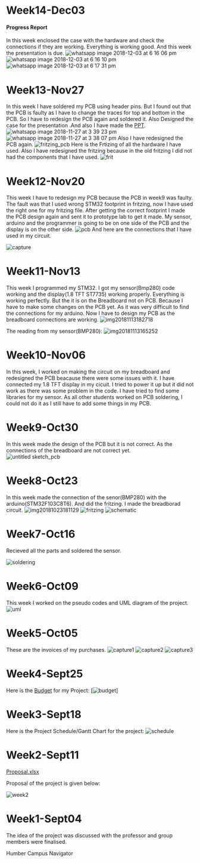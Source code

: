# Week14-Dec03
#### Progress Report
In this week enclosed the case with the hardware and check the connections if they are working. Everything is working good. And this week the presentation is due.
![whatsapp image 2018-12-03 at 6 16 06 pm](https://user-images.githubusercontent.com/43187006/49408420-308c7a80-f72a-11e8-9fc6-ab6d096bed85.jpeg)
![whatsapp image 2018-12-03 at 6 16 10 pm](https://user-images.githubusercontent.com/43187006/49408421-31251100-f72a-11e8-9847-e8943458ab13.jpeg)
![whatsapp image 2018-12-03 at 6 17 31 pm](https://user-images.githubusercontent.com/43187006/49408422-31251100-f72a-11e8-9022-ca164ae2fd0d.jpeg)

# Week13-Nov27
In this week I have soldered my PCB using header pins. But I found out that the PCB is faulty as I have to change the traces for top and bottom in the PCB. So I have to redesign the PCB again and soldered it. Also Designed the case for the presentation .And also I have made the [PPT](https://github.com/IshanKhuttan/HumberNavigator/files/2622188/Presentation.pptx).
![whatsapp image 2018-11-27 at 3 39 23 pm](https://user-images.githubusercontent.com/43187006/49110891-adb47d00-f25c-11e8-9fe2-91f7fa3ed126.jpeg)
![whatsapp image 2018-11-27 at 3 38 07 pm](https://user-images.githubusercontent.com/43187006/49110898-b0af6d80-f25c-11e8-99bd-18dafb91a709.jpeg)
Also I have redesigned the PCB again.
![fritzing_pcb](https://user-images.githubusercontent.com/43187006/49117895-4f919500-f270-11e8-940f-3845cfd1bd54.png)
Here is the Frtizing of all the hardware I have used. Also I have redesigned the fritzing because in the old fritzing I did not had the components that I have used.
![frit](https://user-images.githubusercontent.com/43187006/49403199-15b20a00-f71a-11e8-8b8a-0044438ccf08.png)



# Week12-Nov20
This week I have to redesign my PCB because the PCB in week9 was faulty. The fault was that I used wrong STM32 footprint in fritzing, now I have used the right one for my fritzing file. After getting the correct footprint I made the PCB design again and sent it to prototype lab to get it made. My sensor, arduino and the programmer is going to be on one side of the PCB and the display is on the other side.
![pcb](https://user-images.githubusercontent.com/43187006/48806878-ca473700-ece9-11e8-9200-cdf7247a5e66.jpg)
And here are the connections that I have used in my circuit.

![capture](https://user-images.githubusercontent.com/43187006/48807126-928cbf00-ecea-11e8-8c5a-83ce29a1ac1f.PNG)


# Week11-Nov13
This week I programmed my STM32. I got my sensor(Bmp280) code working and the display(1.8 TFT ST7735) working properly. Everything is working perfectly. But the it is on the Breadboard not on PCB. Because I have to make some changes on the PCB yet. As it was very difficult to find the connections for my arduino. Now I have to design my PCB as the breadboard connections are working. 
![img20181113182718](https://user-images.githubusercontent.com/43187006/48524750-91254780-e84f-11e8-948d-13e60074ca6e.jpg)

The reading from my sensor(BMP280):
![img20181113165252](https://user-images.githubusercontent.com/43187006/48524951-40fab500-e850-11e8-8ca0-16cc8dde1ad5.jpg)

# Week10-Nov06
In this week, I worked on making the circuit on my breadboard and redesigned the PCB beacause there were some issues with it. I have connected my 1.8 TFT display in my cicuit. I tried to power it up but it did not work as there was some problem in the code. I have tried to find some libraries for my sensor. As all other students worked on PCB soldering, I could not do it as I still have to add some things in my PCB.
# Week9-Oct30
In this week made the design of the PCB but it is not correct. As the connections of the breadboard are not correct yet.  
![untitled sketch_pcb](https://user-images.githubusercontent.com/43187006/47760656-c2b4e500-dc8b-11e8-9a26-4d0bf8806cc0.png)


# Week8-Oct23 
In this week made the connection of the senor(BMP280) with the arduino(STM32F103C8T6). And did the fritzing. I made the breadborad circuit.
![img20181023181129](https://user-images.githubusercontent.com/43187006/47398065-4e64c980-d700-11e8-8845-140383855766.jpg)
![fritzing](https://user-images.githubusercontent.com/43187006/47397973-d1395480-d6ff-11e8-94ba-ef35f0b8f2c2.PNG)
![schematic](https://user-images.githubusercontent.com/43187006/47398280-6d179000-d701-11e8-9b5c-c245c7c5c796.PNG)



# Week7-Oct16
Recieved all the parts and soldered the sensor.

![soldering](https://user-images.githubusercontent.com/43187006/47397752-b3b7bb00-d6fe-11e8-9e4c-d51fe6e49984.PNG)

# Week6-Oct09
This week I worked on the pseudo codes and UML diagram of the project.
![uml](https://user-images.githubusercontent.com/43187006/47397700-810dc280-d6fe-11e8-89f4-6673c1096304.PNG)


# Week5-Oct05
These are the invoices of my purchases.
![capture1](https://user-images.githubusercontent.com/43187006/46379391-aa41b280-c66c-11e8-8469-8fc3fb06e37b.PNG)
![capture2](https://user-images.githubusercontent.com/43187006/46379397-aca40c80-c66c-11e8-9a69-69b6d4d3b564.PNG)
![capture3](https://user-images.githubusercontent.com/43187006/46379402-af9efd00-c66c-11e8-85bc-88a417ab023b.PNG)

# Week4-Sept25
Here is the [Budget](https://github.com/IshanKhuttan/HumberNavigator/files/2622176/Budget.xlsx)
 for my Project:
[![budget](https://user-images.githubusercontent.com/43187006/47385063-02515f00-d6d7-11e8-813c-e31bbc4ff7d2.PNG)]



# Week3-Sept18
Here is the Project Schedule/Gantt Chart for the project:
![schedule](https://user-images.githubusercontent.com/43187006/47384705-06c94800-d6d6-11e8-94b5-8812102553f1.PNG)

# Week2-Sept11
[Proposal.xlsx](https://github.com/IshanKhuttan/HumberNavigator/files/2621878/Proposal.xlsx)

</a>Proposal of the project is given below:

![week2](https://user-images.githubusercontent.com/43187006/47384830-69224880-d6d6-11e8-97e9-42d2c19a7625.PNG)


# Week1-Sept04
The idea of the project was discussed with the professor and group members were finalised.

Humber Campus Navigator
